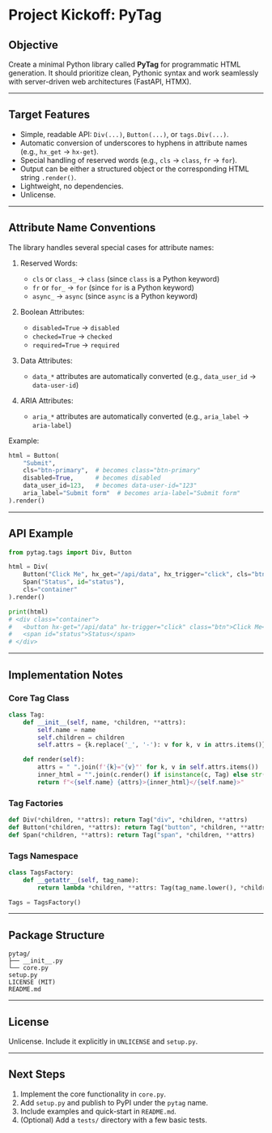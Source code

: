 # Project Kickoff: PyTag

## Objective
Create a minimal Python library called **PyTag** for programmatic HTML generation. 
It should prioritize clean, Pythonic syntax and work seamlessly with server-driven web architectures (FastAPI, HTMX).

---

##  Target Features
- Simple, readable API: `Div(...)`, `Button(...)`, or `tags.Div(...)`.
- Automatic conversion of underscores to hyphens in attribute names (e.g., `hx_get` → `hx-get`).
- Special handling of reserved words (e.g., `cls` → `class`, `fr` → `for`).
- Output can be either a structured object or the corresponding HTML string `.render()`.
- Lightweight, no dependencies.
- Unlicense.

---

##  Attribute Name Conventions

The library handles several special cases for attribute names:

1. Reserved Words:
   - `cls` or `class_` → `class` (since `class` is a Python keyword)
   - `fr` or `for_` → `for` (since `for` is a Python keyword)
   - `async_` → `async` (since `async` is a Python keyword)

2. Boolean Attributes:
   - `disabled=True` → `disabled`
   - `checked=True` → `checked`
   - `required=True` → `required`

3. Data Attributes:
   - `data_*` attributes are automatically converted (e.g., `data_user_id` → `data-user-id`)

4. ARIA Attributes:
   - `aria_*` attributes are automatically converted (e.g., `aria_label` → `aria-label`)

Example:
```python
html = Button(
    "Submit",
    cls="btn-primary",  # becomes class="btn-primary"
    disabled=True,      # becomes disabled
    data_user_id=123,   # becomes data-user-id="123"
    aria_label="Submit form"  # becomes aria-label="Submit form"
).render()
```

---

##  API Example

```python
from pytag.tags import Div, Button

html = Div(
    Button("Click Me", hx_get="/api/data", hx_trigger="click", cls="btn"),
    Span("Status", id="status"),
    cls="container"
).render()

print(html)
# <div class="container">
#   <button hx-get="/api/data" hx-trigger="click" class="btn">Click Me</button>
#   <span id="status">Status</span>
# </div>
```

---

##  Implementation Notes

### Core Tag Class

```python
class Tag:
    def __init__(self, name, *children, **attrs):
        self.name = name
        self.children = children
        self.attrs = {k.replace('_', '-'): v for k, v in attrs.items()}

    def render(self):
        attrs = " ".join(f'{k}="{v}"' for k, v in self.attrs.items())
        inner_html = "".join(c.render() if isinstance(c, Tag) else str(c) for c in self.children)
        return f"<{self.name} {attrs}>{inner_html}</{self.name}>"
```

### Tag Factories

```python
def Div(*children, **attrs): return Tag("div", *children, **attrs)
def Button(*children, **attrs): return Tag("button", *children, **attrs)
def Span(*children, **attrs): return Tag("span", *children, **attrs)
```

### Tags Namespace

```python
class TagsFactory:
    def __getattr__(self, tag_name):
        return lambda *children, **attrs: Tag(tag_name.lower(), *children, **attrs)

Tags = TagsFactory()
```

---

##  Package Structure

```
pytag/
├── __init__.py
└── core.py
setup.py
LICENSE (MIT)
README.md
```

---

##  License
Unlicense. Include it explicitly in `UNLICENSE` and `setup.py`.

---

##  Next Steps
1. Implement the core functionality in `core.py`.
2. Add `setup.py` and publish to PyPI under the `pytag` name.
3. Include examples and quick-start in `README.md`.
4. (Optional) Add a `tests/` directory with a few basic tests.
